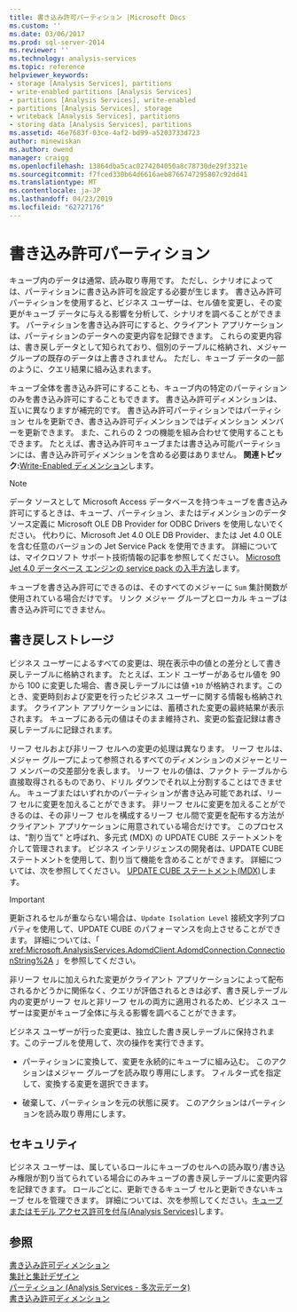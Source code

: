 ```yaml
---
title: 書き込み許可パーティション |Microsoft Docs
ms.custom: ''
ms.date: 03/06/2017
ms.prod: sql-server-2014
ms.reviewer: ''
ms.technology: analysis-services
ms.topic: reference
helpviewer_keywords:
- storage [Analysis Services], partitions
- write-enabled partitions [Analysis Services]
- partitions [Analysis Services], write-enabled
- partitions [Analysis Services], storage
- writeback [Analysis Services], partitions
- storing data [Analysis Services], partitions
ms.assetid: 46e7683f-03ce-4af2-bd99-a5203733d723
author: minewiskan
ms.author: owend
manager: craigg
ms.openlocfilehash: 13864dba5cac0274204050a8c78730de29f3321e
ms.sourcegitcommit: f7fced330b64d6616aeb8766747295807c92dd41
ms.translationtype: MT
ms.contentlocale: ja-JP
ms.lasthandoff: 04/23/2019
ms.locfileid: "62727176"
---
```

# <a name="write-enabled-partitions"></a>書き込み許可パーティション
  キューブ内のデータは通常、読み取り専用です。 ただし、シナリオによっては、パーティションに書き込み許可を設定する必要が生じます。 書き込み許可パーティションを使用すると、ビジネス ユーザーは、セル値を変更し、その変更がキューブ データに与える影響を分析して、シナリオを調べることができます。 パーティションを書き込み許可にすると、クライアント アプリケーションは、パーティションのデータへの変更内容を記録できます。 これらの変更内容は、書き戻しデータとして知られており、個別のテーブルに格納され、メジャー グループの既存のデータは上書きされません。 ただし、キューブ データの一部のように、クエリ結果に組み込まれます。  
  
 キューブ全体を書き込み許可にすることも、キューブ内の特定のパーティションのみを書き込み許可にすることもできます。 書き込み許可ディメンションは、互いに異なりますが補完的です。 書き込み許可パーティションではパーティション セルを更新でき、書き込み許可ディメンションではディメンション メンバーを更新できます。 また、これらの 2 つの機能を組み合わせて使用することもできます。 たとえば、書き込み許可キューブまたは書き込み可能パーティションには、書き込み許可ディメンションを含める必要はありません。 **関連トピック:**[Write-Enabled ディメンション](../multidimensional-models-olap-logical-dimension-objects/write-enabled-dimensions.md)します。  
  
> [!NOTE]  
>  データ ソースとして Microsoft Access データベースを持つキューブを書き込み許可にするときは、キューブ、パーティション、またはディメンションのデータ ソース定義に Microsoft OLE DB Provider for ODBC Drivers を使用しないでください。 代わりに、Microsoft Jet 4.0 OLE DB Provider、または Jet 4.0 OLE を含む任意のバージョンの Jet Service Pack を使用できます。 詳細については、マイクロソフト サポート技術情報の記事を参照してください。 [Microsoft Jet 4.0 データベース エンジンの service pack の入手方法](https://support.microsoft.com/?kbid=239114)します。  
  
 キューブを書き込み許可にできるのは、そのすべてのメジャーに `Sum` 集計関数が使用されている場合だけです。 リンク メジャー グループとローカル キューブは書き込み許可にできません。  
  
## <a name="writeback-storage"></a>書き戻しストレージ  
 ビジネス ユーザーによるすべての変更は、現在表示中の値との差分として書き戻しテーブルに格納されます。 たとえば、エンド ユーザーがあるセル値を 90 から 100 に変更した場合、書き戻しテーブルには値 `+10` が格納されます。このとき、変更時刻および変更を行ったビジネス ユーザーに関する情報も格納されます。 クライアント アプリケーションには、蓄積された変更の最終結果が表示されます。 キューブにある元の値はそのまま維持され、変更の監査記録は書き戻しテーブルに記録されます。  
  
 リーフ セルおよび非リーフ セルへの変更の処理は異なります。 リーフ セルは、メジャー グループによって参照されるすべてのディメンションのメジャーとリーフ メンバーの交差部分を表します。 リーフ セルの値は、ファクト テーブルから直接取得されるものであり、ドリル ダウンでそれ以上分割することはできません。 キューブまたはいずれかのパーティションが書き込み可能であれば、リーフ セルに変更を加えることができます。 非リーフ セルに変更を加えることができるのは、その非リーフ セルを構成するリーフ セル間で変更を配布する方法がクライアント アプリケーションに用意されている場合だけです。 このプロセスは、"割り当て" と呼ばれ、多元式 (MDX) の UPDATE CUBE ステートメントを介して管理されます。 ビジネス インテリジェンスの開発者は、UPDATE CUBE ステートメントを使用して、割り当て機能を含めることができます。 詳細については、次を参照してください。 [UPDATE CUBE ステートメント&#40;MDX&#41;](/sql/mdx/mdx-data-manipulation-update-cube)します。  
  
> [!IMPORTANT]  
>  更新されるセルが重ならない場合は、`Update Isolation Level` 接続文字列プロパティを使用して、UPDATE CUBE のパフォーマンスを向上させることができます。 詳細については、「 <xref:Microsoft.AnalysisServices.AdomdClient.AdomdConnection.ConnectionString%2A> 」を参照してください。  
  
 非リーフ セルに加えられた変更がクライアント アプリケーションによって配布されるかどうかに関係なく、クエリが評価されるときは必ず、書き戻しテーブル内の変更がリーフ セルと非リーフ セルの両方に適用されるため、ビジネス ユーザーは変更がキューブ全体に与える影響を調べることができます。  
  
 ビジネス ユーザーが行った変更は、独立した書き戻しテーブルに保持されます。このテーブルを使用して、次の操作を実行できます。  
  
-   パーティションに変換して、変更を永続的にキューブに組み込む。 このアクションはメジャー グループを読み取り専用にします。 フィルター式を指定して、変換する変更を選択できます。  
  
-   破棄して、パーティションを元の状態に戻す。 このアクションはパーティションを読み取り専用にします。  
  
## <a name="security"></a>セキュリティ  
 ビジネス ユーザーは、属しているロールにキューブのセルへの読み取り/書き込み権限が割り当てられている場合にのみキューブの書き戻しテーブルに変更内容を記録できます。 ロールごとに、更新できるキューブ セルと更新できないキューブ セルを管理できます。 詳細については、次を参照してください。[キューブまたはモデル アクセス許可を付与&#40;Analysis Services&#41;](../multidimensional-models/grant-cube-or-model-permissions-analysis-services.md)します。  
  
## <a name="see-also"></a>参照  
 [書き込み許可ディメンション](../multidimensional-models-olap-logical-dimension-objects/write-enabled-dimensions.md)   
 [集計と集計デザイン](../multidimensional-models-olap-logical-cube-objects/aggregations-and-aggregation-designs.md)   
 [パーティション &#40;Analysis Services - 多次元データ&#41;](../multidimensional-models-olap-logical-cube-objects/partitions-analysis-services-multidimensional-data.md)   
 [書き込み許可ディメンション](../multidimensional-models-olap-logical-dimension-objects/write-enabled-dimensions.md)  
  
  
